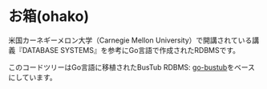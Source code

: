 # お箱(ohako)

米国カーネギーメロン大学（Carnegie Mellon University）で開講されている講義『DATABASE SYSTEMS』を参考にGo言語で作成されたRDBMSです。

このコードツリーはGo言語に移植されたBusTub RDBMS: [go-bustub](https://github.com/brunocalza/go-bustub)をベースにしています。
